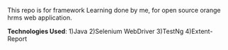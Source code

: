 This repo is for framework Learning done by me, for open source orange hrms web application.

**Technologies Used**:
1)Java
2)Selenium WebDriver
3)TestNg
4)Extent-Report

